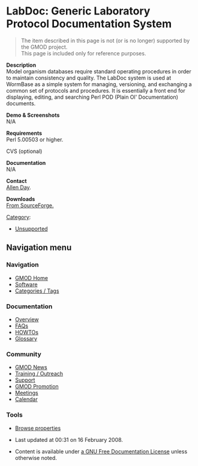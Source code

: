 



<span id="top"></span>




# <span dir="auto">LabDoc: Generic Laboratory Protocol Documentation System</span>









> The item described in this page is not (or is no longer) supported by
> the GMOD project.  
> This page is included only for reference purposes.

**Description**    
Model organism databases require standard operating procedures in order
to maintain consistency and quality. The LabDoc system is used at
WormBase as a simple system for managing, versioning, and exchanging a
common set of protocols and procedures. It is essentially a front end
for displaying, editing, and searching Perl POD (Plain Ol'
Documentation) documents.

<!-- -->

**Demo & Screenshots**    
N/A

<!-- -->

**Requirements**    
Perl 5.00503 or higher.  

CVS (optional)

<!-- -->

**Documentation**    
N/A

<!-- -->

**Contact**    
<a
href="http://gmod.org/mediawiki/index.php?title=Allen_Day&amp;action=edit&amp;redlink=1"
class="new" title="Allen Day (page does not exist)">Allen Day</a>.

<!-- -->

**Downloads**    
<a href="http://sourceforge.net/project/showfiles.php?group_id=27707"
class="external text" rel="nofollow">From SourceForge.</a>




[Category](Special%3ACategories "Special%3ACategories"):

- [Unsupported](Category%3AUnsupported "Category%3AUnsupported")






## Navigation menu









### Navigation



- <span id="n-GMOD-Home">[GMOD Home](Main_Page)</span>
- <span id="n-Software">[Software](GMOD_Components)</span>
- <span id="n-Categories-.2F-Tags">[Categories /
  Tags](Categories)</span>




### Documentation



- <span id="n-Overview">[Overview](Overview)</span>
- <span id="n-FAQs">[FAQs](Category%3AFAQ)</span>
- <span id="n-HOWTOs">[HOWTOs](Category%3AHOWTO)</span>
- <span id="n-Glossary">[Glossary](Glossary)</span>




### Community



- <span id="n-GMOD-News">[GMOD News](GMOD_News)</span>
- <span id="n-Training-.2F-Outreach">[Training /
  Outreach](Training_and_Outreach)</span>
- <span id="n-Support">[Support](Support)</span>
- <span id="n-GMOD-Promotion">[GMOD Promotion](GMOD_Promotion)</span>
- <span id="n-Meetings">[Meetings](Meetings)</span>
- <span id="n-Calendar">[Calendar](Calendar)</span>




### Tools

- <span id="t-smwbrowselink"><a
  href="Special%3ABrowse/LabDoc%3A_Generic_Laboratory_Protocol_Documentation_System"
  rel="smw-browse">Browse properties</a></span>



- <span id="footer-info-lastmod">Last updated at 00:31 on 16 February
  2008.</span>
<!-- - <span id="footer-info-viewcount">8,794 page views.</span> -->
- <span id="footer-info-copyright">Content is available under
  <a href="http://www.gnu.org/licenses/fdl-1.3.html" class="external"
  rel="nofollow">a GNU Free Documentation License</a> unless otherwise
  noted.</span>

<!-- -->



<!-- -->




